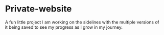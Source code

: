 # Private-website
A fun little project I am working on the sidelines with the multiple versions of it being saved to see my progress as I grow in my journey. 
